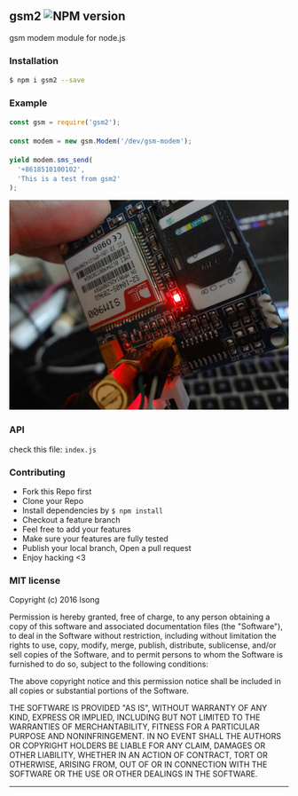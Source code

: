 ## gsm2 ![NPM version](https://img.shields.io/npm/v/gsm2.svg?style=flat)

gsm modem module for node.js

### Installation

```bash
$ npm i gsm2 --save
```

### Example

```js
const gsm = require('gsm2');

const modem = new gsm.Modem('/dev/gsm-modem');

yield modem.sms_send(
  '+8618510100102', 
  'This is a test from gsm2'
);
```

![](./sim900.jpg)

### API
check this file: `index.js`

### Contributing
- Fork this Repo first
- Clone your Repo
- Install dependencies by `$ npm install`
- Checkout a feature branch
- Feel free to add your features
- Make sure your features are fully tested
- Publish your local branch, Open a pull request
- Enjoy hacking <3

### MIT license
Copyright (c) 2016 lsong

Permission is hereby granted, free of charge, to any person obtaining a copy
of this software and associated documentation files (the &quot;Software&quot;), to deal
in the Software without restriction, including without limitation the rights
to use, copy, modify, merge, publish, distribute, sublicense, and/or sell
copies of the Software, and to permit persons to whom the Software is
furnished to do so, subject to the following conditions:

The above copyright notice and this permission notice shall be included in
all copies or substantial portions of the Software.

THE SOFTWARE IS PROVIDED &quot;AS IS&quot;, WITHOUT WARRANTY OF ANY KIND, EXPRESS OR
IMPLIED, INCLUDING BUT NOT LIMITED TO THE WARRANTIES OF MERCHANTABILITY,
FITNESS FOR A PARTICULAR PURPOSE AND NONINFRINGEMENT. IN NO EVENT SHALL THE
AUTHORS OR COPYRIGHT HOLDERS BE LIABLE FOR ANY CLAIM, DAMAGES OR OTHER
LIABILITY, WHETHER IN AN ACTION OF CONTRACT, TORT OR OTHERWISE, ARISING FROM,
OUT OF OR IN CONNECTION WITH THE SOFTWARE OR THE USE OR OTHER DEALINGS IN
THE SOFTWARE.

---
